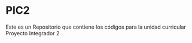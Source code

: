 # PIC2
Este es un Repositorio que contiene los códigos para la unidad curricular Proyecto Integrador 2
